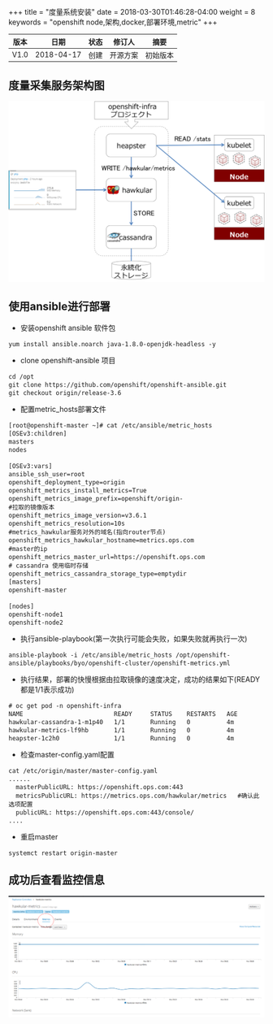 +++
title = "度量系统安装"
date =  2018-03-30T01:46:28-04:00
weight = 8
keywords = "openshift node,架构,docker,部署环境,metric"
+++

| 版本   |   日期   |   状态  | 修订人    |    摘要   |
| ------ | ----- | ----- | ------- | ------ |
| V1.0  | 2018-04-17  | 创建  |  开源方案   |    初始版本  |


## 度量采集服务架构图

![metric_arch.png](metric_arch.png)


## 使用ansible进行部署

- 安装openshift ansible 软件包
```
yum install ansible.noarch java-1.8.0-openjdk-headless -y
```

- clone openshift-ansible 项目

```
cd /opt
git clone https://github.com/openshift/openshift-ansible.git
git checkout origin/release-3.6
```

- 配置metric_hosts部署文件

```
[root@openshift-master ~]# cat /etc/ansible/metric_hosts
[OSEv3:children]
masters
nodes

[OSEv3:vars]
ansible_ssh_user=root
openshift_deployment_type=origin
openshift_metrics_install_metrics=True
openshift_metrics_image_prefix=openshift/origin-
#拉取的镜像版本
openshift_metrics_image_version=v3.6.1
openshift_metrics_resolution=10s
#metrics_hawkular服务对外的域名(指向router节点)
openshift_metrics_hawkular_hostname=metrics.ops.com
#master的ip
openshift_metrics_master_url=https://openshift.ops.com
# cassandra 使用临时存储
openshift_metrics_cassandra_storage_type=emptydir
[masters]
openshift-master

[nodes]
openshift-node1
openshift-node2
```

- 执行ansible-playbook(第一次执行可能会失败，如果失败就再执行一次)

```
ansible-playbook -i /etc/ansible/metric_hosts /opt/openshift-ansible/playbooks/byo/openshift-cluster/openshift-metrics.yml
```

- 执行结果，部署的快慢根据由拉取镜像的速度决定，成功的结果如下(READY都是1/1表示成功)
```
# oc get pod -n openshift-infra
NAME                         READY     STATUS    RESTARTS   AGE
hawkular-cassandra-1-m1p40   1/1       Running   0          4m
hawkular-metrics-lf9hb       1/1       Running   0          4m
heapster-1c2h0               1/1       Running   0          4m
```

- 检查master-config.yaml配置
```
cat /etc/origin/master/master-config.yaml
......
  masterPublicURL: https://openshift.ops.com:443
  metricsPublicURL: https://metrics.ops.com/hawkular/metrics   #确认此选项配置
  publicURL: https://openshift.ops.com:443/console/
....
```

- 重启master
```
systemct restart origin-master
```

## 成功后查看监控信息

![demo1.jpg](demo1.jpg)

